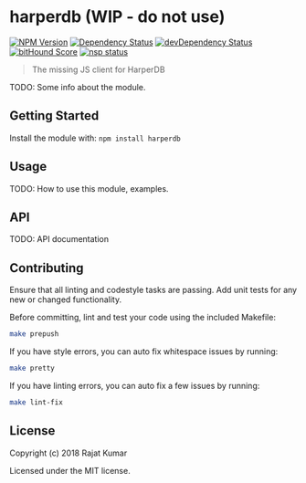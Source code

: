 # harperdb (WIP - do not use)

[![NPM Version](https://img.shields.io/npm/v/harperdb.svg)](https://npmjs.org/package/harperdb)
[![Dependency Status](https://david-dm.org/rajatkumar/harperdb.svg)](https://david-dm.org/rajatkumar/harperdb)
[![devDependency Status](https://david-dm.org/rajatkumar/harperdb/dev-status.svg)](https://david-dm.org/rajatkumar/harperdb#info=devDependencies)
[![bitHound Score](https://www.bithound.io/github/rajatkumar/harperdb/badges/score.svg)](https://www.bithound.io/github/rajatkumar/harperdb/master)
[![nsp status](https://img.shields.io/badge/NSP%20status-no%20vulnerabilities-green.svg)](https://travis-ci.org/rajatkumar/harperdb)

> The missing JS client for HarperDB

TODO: Some info about the module.

## Getting Started

Install the module with: `npm install harperdb`

## Usage

TODO: How to use this module, examples.

## API

TODO: API documentation

## Contributing

Ensure that all linting and codestyle tasks are passing. Add unit tests for any
new or changed functionality.

Before committing, lint and test your code using the included Makefile:
```sh
make prepush
```

If you have style errors, you can auto fix whitespace issues by running:

```sh
make pretty
```

If you have linting errors, you can auto fix a few issues by running:

```sh
make lint-fix
```

## License

Copyright (c) 2018 Rajat Kumar

Licensed under the MIT license.
